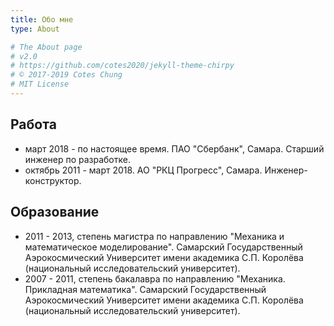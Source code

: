 ```yaml
---
title: Обо мне
type: About

# The About page
# v2.0
# https://github.com/cotes2020/jekyll-theme-chirpy
# © 2017-2019 Cotes Chung
# MIT License
---
```


## Работа

* март 2018 - по настоящее время. ПАО "Сбербанк", Самара. Старший инженер по разработке.
* октябрь 2011 - март 2018. АО "РКЦ Прогресс", Самара. Инженер-конструктор.

## Образование

* 2011 - 2013, степень магистра по направлению "Механика и математическое моделирование". Самарский Государственный Аэрокосмический Университет имени академика С.П. Королёва (национальный исследовательский университет).
* 2007 - 2011, степень бакалавра по направлению "Механика. Прикладная математика". Самарский Государственный Аэрокосмический Университет имени академика С.П. Королёва (национальный исследовательский университет).
